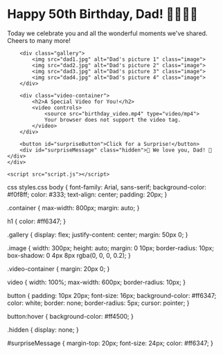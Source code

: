 <!DOCTYPE html>
<html lang="en">
<head>
    <meta charset="UTF-8">
    <meta name="viewport" content="width=device-width, initial-scale=1.0">
    <title>Happy 50th Birthday Dad!</title>
    <link rel="stylesheet" href="styles.css">
</head>
<body>
    <div class="container">
        <h1>Happy 50th Birthday, Dad! 🎂🎂🎂🎂</h1>
        <p>Today we celebrate you and all the wonderful moments we've shared. Cheers to many more!</p>

        <div class="gallery">
            <img src="dad1.jpg" alt="Dad's picture 1" class="image">
            <img src="dad2.jpg" alt="Dad's picture 2" class="image">
            <img src="dad3.jpg" alt="Dad's picture 3" class="image">
            <img src="dad4.jpg" alt="Dad's picture 4" class="image">
        </div>

        <div class="video-container">
            <h2>A Special Video for You!</h2>
            <video controls>
                <source src="birthday_video.mp4" type="video/mp4">
                Your browser does not support the video tag.
            </video>
        </div>

        <button id="surpriseButton">Click for a Surprise!</button>
        <div id="surpriseMessage" class="hidden">🎉 We love you, Dad! 🎉</div>
    </div>

    <script src="script.js"></script>
</body>
</html>

css
styles.css
body {
    font-family: Arial, sans-serif;
    background-color: #f0f8ff;
    color: #333;
    text-align: center;
    padding: 20px;
}

.container {
    max-width: 800px;
    margin: auto;
}

h1 {
    color: #ff6347;
}

.gallery {
    display: flex;
    justify-content: center;
    margin: 50px 0;
}

.image {
    width: 300px;
    height: auto;
    margin: 0 10px;
    border-radius: 10px;
    box-shadow: 0 4px 8px rgba(0, 0, 0, 0.2);
}

.video-container {
    margin: 20px 0;
}

video {
    width: 100%;
    max-width: 600px;
    border-radius: 10px;
}

button {
    padding: 10px 20px;
    font-size: 16px;
    background-color: #ff6347;
    color: white;
    border: none;
    border-radius: 5px;
    cursor: pointer;
}

button:hover {
    background-color: #ff4500;
}

.hidden {
    display: none;
}

#surpriseMessage {
    margin-top: 20px;
    font-size: 24px;
    color: #ff6347;
}
